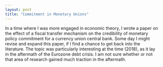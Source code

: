```yaml
---
layout: post
title: "Commitment in Monetary Unions"
---
```


In a time where I was more engaged in economic theory, I wrote a paper on the effect of a fiscal transfer mechanism on the credibility of monetary policy commitment for a currency union central bank. Some day I might revise and expand this paper, if I find a chance to get back into the literature. The topic was particularly interesting at the time (2018), as it lay in the aftermath of the Eurozone debt crisis. I am not sure whether or not that area of research gained much traction in the aftermath.

<object data="{{ site.url }}{{ site.baseurl }}/docs/assets/documents/MSc Dissertation - Commitment in Monetary Unions.pdf" width="1000" height="1000" type="application/pdf"></object>